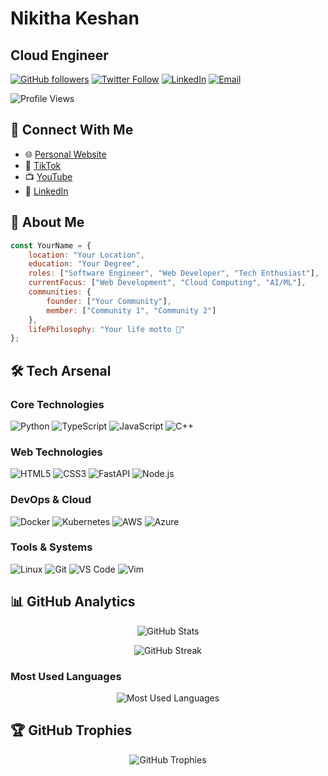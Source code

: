 # Nikitha Keshan

## Cloud Engineer

[![GitHub followers](https://img.shields.io/github/followers/yourusername?label=Follow&style=social)](https://github.com/yourusername)
[![Twitter Follow](https://img.shields.io/twitter/follow/yourusername?style=social)](https://twitter.com/yourusername)
[![LinkedIn](https://img.shields.io/badge/LinkedIn-Connect-blue)](https://linkedin.com/in/yourusername)
[![Email](https://img.shields.io/badge/Email-Contact-red)](mailto:your.email@example.com)

![Profile Views](https://komarev.com/ghpvc/?username=yourusername&color=brightgreen)

## 🔗 Connect With Me
- 🌐 [Personal Website](https://your-website.com)
- 📱 [TikTok](https://tiktok.com/@yourusername)
- 📺 [YouTube](https://youtube.com/yourusername)
- 💼 [LinkedIn](https://linkedin.com/in/yourusername)

## 👤 About Me

```javascript
const YourName = {
    location: "Your Location",
    education: "Your Degree",
    roles: ["Software Engineer", "Web Developer", "Tech Enthusiast"],
    currentFocus: ["Web Development", "Cloud Computing", "AI/ML"],
    communities: {
        founder: ["Your Community"],
        member: ["Community 1", "Community 2"]
    },
    lifePhilosophy: "Your life motto 🚀"
};
```

## 🛠️ Tech Arsenal

### Core Technologies
![Python](https://img.shields.io/badge/PYTHON-3776AB?style=for-the-badge&logo=python&logoColor=white)
![TypeScript](https://img.shields.io/badge/TYPESCRIPT-3178C6?style=for-the-badge&logo=typescript&logoColor=white)
![JavaScript](https://img.shields.io/badge/JAVASCRIPT-F7DF1E?style=for-the-badge&logo=javascript&logoColor=black)
![C++](https://img.shields.io/badge/C++-00599C?style=for-the-badge&logo=cplusplus&logoColor=white)

### Web Technologies
![HTML5](https://img.shields.io/badge/HTML5-E34F26?style=for-the-badge&logo=html5&logoColor=white)
![CSS3](https://img.shields.io/badge/CSS3-1572B6?style=for-the-badge&logo=css3&logoColor=white)
![FastAPI](https://img.shields.io/badge/FASTAPI-009688?style=for-the-badge&logo=fastapi&logoColor=white)
![Node.js](https://img.shields.io/badge/NODE.JS-339933?style=for-the-badge&logo=node.js&logoColor=white)

### DevOps & Cloud
![Docker](https://img.shields.io/badge/DOCKER-2496ED?style=for-the-badge&logo=docker&logoColor=white)
![Kubernetes](https://img.shields.io/badge/KUBERNETES-326CE5?style=for-the-badge&logo=kubernetes&logoColor=white)
![AWS](https://img.shields.io/badge/AWS-232F3E?style=for-the-badge&logo=amazon-aws&logoColor=white)
![Azure](https://img.shields.io/badge/AZURE-0078D4?style=for-the-badge&logo=microsoftazure&logoColor=white)

### Tools & Systems
![Linux](https://img.shields.io/badge/LINUX-FCC624?style=for-the-badge&logo=linux&logoColor=black)
![Git](https://img.shields.io/badge/GIT-F05032?style=for-the-badge&logo=git&logoColor=white)
![VS Code](https://img.shields.io/badge/VS%20CODE-007ACC?style=for-the-badge&logo=visualstudiocode&logoColor=white)
![Vim](https://img.shields.io/badge/VIM-019733?style=for-the-badge&logo=vim&logoColor=white)

## 📊 GitHub Analytics

<p align="center">
  <img src="https://github-readme-stats.vercel.app/api?username=yourusername&show_icons=true&theme=dark" alt="GitHub Stats" />
</p>

<p align="center">
  <img src="https://github-readme-streak-stats.herokuapp.com/?user=yourusername&theme=dark" alt="GitHub Streak" />
</p>

### Most Used Languages
<p align="center">
  <img src="https://github-readme-stats.vercel.app/api/top-langs/?username=yourusername&layout=compact&theme=dark" alt="Most Used Languages" />
</p>

## 🏆 GitHub Trophies
<p align="center">
  <img src="https://github-profile-trophy.vercel.app/?username=yourusername&theme=darkhub&no-frame=true&margin-w=15" alt="GitHub Trophies" />
</p>
